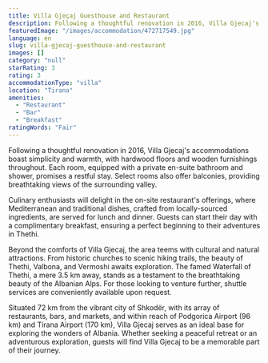 ```yaml
---
title: Villa Gjeçaj Guesthouse and Restaurant
description: Following a thoughtful renovation in 2016, Villa Gjecaj's accommodations boast simplicity and warmth, with hardwood floors and wooden furnishings throughout. Ea
featuredImage: "/images/accommodation/472717549.jpg"
language: en
slug: villa-gjecaj-guesthouse-and-restaurant
images: []
category: "null"
starRating: 3
rating: 3
accommodationType: "villa"
location: "Tirana"
amenities:
  - "Restaurant"
  - "Bar"
  - "Breakfast"
ratingWords: "Fair"
---
```


Following a thoughtful renovation in 2016, Villa Gjecaj's accommodations boast simplicity and warmth, with hardwood floors and wooden furnishings throughout. Each room, equipped with a private en-suite bathroom and shower, promises a restful stay. Select rooms also offer balconies, providing breathtaking views of the surrounding valley.

Culinary enthusiasts will delight in the on-site restaurant's offerings, where Mediterranean and traditional dishes, crafted from locally-sourced ingredients, are served for lunch and dinner. Guests can start their day with a complimentary breakfast, ensuring a perfect beginning to their adventures in Thethi.

Beyond the comforts of Villa Gjecaj, the area teems with cultural and natural attractions. From historic churches to scenic hiking trails, the beauty of Thethi, Valbona, and Vermoshi awaits exploration. The famed Waterfall of Thethi, a mere 3.5 km away, stands as a testament to the breathtaking beauty of the Albanian Alps. For those looking to venture further, shuttle services are conveniently available upon request.

Situated 72 km from the vibrant city of Shkodër, with its array of restaurants, bars, and markets, and within reach of Podgorica Airport (96 km) and Tirana Airport (170 km), Villa Gjecaj serves as an ideal base for exploring the wonders of Albania. Whether seeking a peaceful retreat or an adventurous exploration, guests will find Villa Gjecaj to be a memorable part of their journey.

